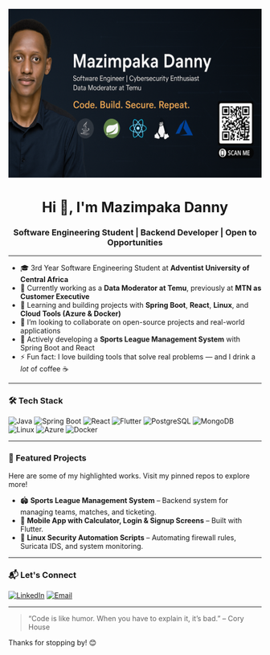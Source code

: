 <p align="center">
  <img src="banner.png" alt="Mazimpaka Danny Banner" />
</p>
<h1 align="center">Hi 👋, I'm Mazimpaka Danny</h1>
<h3 align="center">Software Engineering Student | Backend Developer | Open to Opportunities</h3>

---

- 🎓 3rd Year Software Engineering Student at **Adventist University of Central Africa**
- 💼 Currently working as a **Data Moderator at Temu**, previously at **MTN as Customer Executive**
- 🌱 Learning and building projects with **Spring Boot**, **React**, **Linux**, and **Cloud Tools (Azure & Docker)**
- 👯 I’m looking to collaborate on open-source projects and real-world applications
- 🚀 Actively developing a **Sports League Management System** with Spring Boot and React
- ⚡ Fun fact: I love building tools that solve real problems — and I drink a *lot* of coffee ☕

---

### 🛠️ Tech Stack

![Java](https://img.shields.io/badge/Java-ED8B00?style=for-the-badge&logo=java&logoColor=white)
![Spring Boot](https://img.shields.io/badge/SpringBoot-6DB33F?style=for-the-badge&logo=springboot&logoColor=white)
![React](https://img.shields.io/badge/React-20232A?style=for-the-badge&logo=react&logoColor=61DAFB)
![Flutter](https://img.shields.io/badge/Flutter-02569B?style=for-the-badge&logo=flutter&logoColor=white)
![PostgreSQL](https://img.shields.io/badge/PostgreSQL-316192?style=for-the-badge&logo=postgresql&logoColor=white)
![MongoDB](https://img.shields.io/badge/MongoDB-4EA94B?style=for-the-badge&logo=mongodb&logoColor=white)
![Linux](https://img.shields.io/badge/Linux-FCC624?style=for-the-badge&logo=linux&logoColor=black)
![Azure](https://img.shields.io/badge/Azure-0078D4?style=for-the-badge&logo=azure-devops&logoColor=white)
![Docker](https://img.shields.io/badge/Docker-2496ED?style=for-the-badge&logo=docker&logoColor=white)

---

### 📌 Featured Projects
Here are some of my highlighted works. Visit my pinned repos to explore more!

- 🏟️ **Sports League Management System** – Backend system for managing teams, matches, and ticketing.
- 📱 **Mobile App with Calculator, Login & Signup Screens** – Built with Flutter.
- 🔐 **Linux Security Automation Scripts** – Automating firewall rules, Suricata IDS, and system monitoring.

---

### 📬 Let's Connect

[![LinkedIn](https://img.shields.io/badge/LinkedIn-blue?style=flat-square&logo=linkedin&logoColor=white)](https://www.linkedin.com/in/your-linkedin-here)
[![Email](https://img.shields.io/badge/Email-grey?style=flat-square&logo=gmail&logoColor=white)](mailto:mdanny892@gmail.com)

---

> “Code is like humor. When you have to explain it, it’s bad.” – Cory House

Thanks for stopping by! 😊
